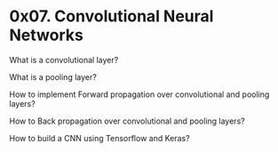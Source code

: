 # 0x07. Convolutional Neural Networks

What is a convolutional layer?

What is a pooling layer?

How to implement Forward propagation over convolutional and pooling layers?

How to Back propagation over convolutional and pooling layers?

How to build a CNN using Tensorflow and Keras?
